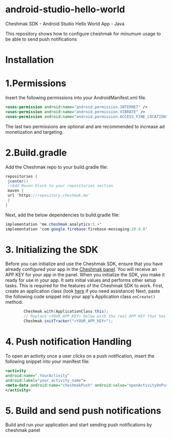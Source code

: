 # android-studio-hello-world
Cheshmak SDK - Android Studio Hello World App - Java

This repository shows how to configure cheshmak for minumum usage to be able to send push notifications


# Installation

# 1.Permissions

Insert the following permissions into your AndroidManifest.xml file.

```xml
​<uses-permission android:name="android.permission.INTERNET" />​
​<uses-permission android:name="android.permission.VIBRATE" />​
<uses-permission android:name="android.permission.ACCESS_FINE_LOCATION" />
```
The last two permissions are optional and are recommended to increase ad monetization and targeting.

# 2.Build.gradle
Add the Cheshmak repo to your build.gradle file:

```java
repositories {
 jcenter()
 //Add Maven block to your repositories section
 maven {
 url 'https://repository.cheshmak.me'
 }
}
```

Next, add the below dependencies to build.gradle file:

```java
implementation 'me.cheshmak:analytics:5.+'
implementation 'com.google.firebase:firebase-messaging:20.0.0'

```

 # 3. Initializing the SDK
 Before you can initialize and use the Cheshmak SDK, ensure that you have already configured your app in the [Cheshmak panel](https://panel.cheshmak.me). You will receive an APP KEY for your app in the panel.
When you initialize the SDK, you make it ready for use in your app. It sets initial values and performs other setup tasks. This is required for the features of the Cheshmak SDK to work.
First, create an application class (look [here](https://stackoverflow.com/questions/12834379/extending-android-application-class) if you need assistance)
Next, paste the following code snippet into your app's Application class ```onCreate()``` method.
```java
        Cheshmak.with(ApplicationClass.this);
        // Replace <YOUR_APP_KEY> below with the real APP KEY that has been provided in the panel
        Cheshmak.initTracker("<YOUR_APP_KEY>");
```


# 4. Push notification Handling

To open an activity once a user clicks on a push notification, insert the following snippet into your manifest file:

```xml
​<activity
android:name=".YourActivity"​
android:label="your_activity_name">​
​<meta-data android:name="cheshmakPush" android:value="openActivityOnPush"/>​
​</activity>
```

# 5. Build and send push notifications
Build and run your application and start sending push notifications by cheshmak panel
